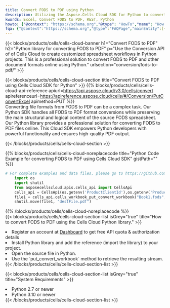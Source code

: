 ```yaml
---
title: Convert FODS to PDF using Python 
description: Utilizing the Aspose.Cells Cloud SDK for Python to convert a FODS format file to a PDF format file. 
kwords: Excel, Convert FODS to PDF, REST, Python
howto: {"@context": "https://schema.org","@type": "HowTo","name": "How to convert FODS to PDF using the Cells Cloud Python library.","description": "How to convert FODS to PDF using the Cells Cloud Python library.","image": {"@type": "ImageObject"},"url": "/python/conversion/fods-to-pdf/","step": [{ "@type": "HowToStep","name": "How to convert FODS to PDF using the Cells Cloud Python library. step 1", "image": {"@type": "ImageObject",},"url": "/python/conversion/fods-to-pdf/","text": "Register an account at <a href='https://dashboard.aspose.cloud/'>Dashboard</a> to get free API quota & authorization details",},{ "@type": "HowToStep","name": "How to convert FODS to PDF using the Cells Cloud Python library. step 1", "image": {"@type": "ImageObject",},"url": "/python/conversion/fods-to-pdf/","text": "Install Python library and add the reference (import the library) to your project.",},{ "@type": "HowToStep","name": "How to convert FODS to PDF using the Cells Cloud Python library. step 1", "image": {"@type": "ImageObject",},"url": "/python/conversion/fods-to-pdf/","text": "Open the source file in Python.",},{ "@type": "HowToStep","name": "How to convert FODS to PDF using the Cells Cloud Python library. step 1", "image": {"@type": "ImageObject",},"url": "/python/conversion/fods-to-pdf/","text": "Use the `put_convert_workbook` method to retrieve the resulting stream.",}, ],"supply": {"@type": "HowToSupply","name": "document"},"tool": [{"@type": "HowToTool","name": "PyCharm, Visual Studio Code, Sublime, Eclipse"},{"@type": "HowToTool","name": "Aspose Cells"}],"totalTime": "PT6M"}
fqa: {"@context":"https://schema.org","@type":"FAQPage","mainEntity":[{"@type":"Question","name":"Why convert file formats in C# using REST API?","acceptedAnswer":{"@type":"Answer","text":"Documents are encoded in many ways, and some files may be incompatible with the software you use. To open and read such files, just convert them to appropriate file formats.<br/><ol><li>Install .NET SDK and add the reference (import the library) to your project.</li><li>Open the source file in C# using REST API.</li><li>Call the PutConvertWorkbookRequest() method, passing an output filename with required extension.</li><li>Get the result of conversion as a separate file.</li></ol>"}},{"@type":"Question","name":"What file formats can I convert with your C# library?","acceptedAnswer":{"@type":"Answer","text":"We support a variety of file formats for conversion using .NET library, including XLSX, Excel, xls , PDF, CSV, HTML, Markdown, XML, PNG, JPG, TIFF, Json, TXT and many more."}},{"@type":"Question","name":"What is the maximum allowed file size for conversion using this .NET library?","acceptedAnswer":{"@type":"Answer","text":"There are no file size limits for format conversions using .NET library."}}]}
---
```



{{< blocks/products/cells/cells-cloud-banner h1="Convert FODS to PDF" h2="Python library for converting FODS to PDF" p="Use the Conversion API of of Cells Cloud to create customized spreadsheet workflows in Python projects. This is a professional solution to convert FODS to PDF and other document formats online using Python." urlsection="conversion/fods-to-pdf/" >}}

{{< blocks/products/cells/cells-cloud-section  title="Convert FODS to PDF using Cells Cloud SDK for Python" >}}
{{% blocks/products/cells/cells-cloud-api-reference  apiurl=https://api.aspose.cloud/v3.0/cells/convert  apireferenceurl=https://apireference.aspose.cloud/cells/#/Conversion/PutConvertExcel  apimethod=PUT %}}
<br/>
Converting file formats from FODS to PDF can be a complex task. Our Python SDK handles all FODS to PDF format conversions while preserving the main structural and logical content of the source FODS spreadsheet. Our Python library provides a professional solution for converting FODS to PDF files online. This Cloud SDK empowers Python developers with powerful functionality and ensures high-quality PDF output.

{{< /blocks/products/cells/cells-cloud-section >}}

{{% blocks/products/cells/cells-cloud-noreplacecode title="Python Code Example for converting FODS to PDF using Cells Cloud SDK" gistPath="" %}}
 
```python
# For complete examples and data files, please go to https://github.com/aspose-cells-cloud/aspose-cells-cloud-python/
    import os
    import shutil
    from asposecellscloud.apis.cells_api import CellsApi
    cells_api = CellsApi(os.getenv('ProductClientId'),os.getenv('ProductClientSecret'))
    file1 = cells_api.cells_workbook_put_convert_workbook("Book1.fods",format="pdf")
    shutil.move(file1, "destFile.pdf")     
```
 
{{% /blocks/products/cells/cells-cloud-noreplacecode  %}}
<br/>
{{< blocks/products/cells/cells-cloud-section-list isGrey="true"  title="How to convert FODS to PDF using the Cells Cloud Python library." >}}
<li>Register an account at <a href="https://dashboard.aspose.cloud/">Dashboard</a> to get free API quota & authorization details</li>
<li>Install Python library and add the reference (import the library) to your project.</li>
<li>Open the source file in Python.</li>
<li>Use the `put_convert_workbook` method to retrieve the resulting stream.</li>
{{< /blocks/products/cells/cells-cloud-section-list >}}

{{< blocks/products/cells/cells-cloud-section-list isGrey="true"  title="System Requirements" >}}
<li>Python 2.7 or newer</li>
<li>Python 3.10 or newer</li>
{{< /blocks/products/cells/cells-cloud-section-list >}}

